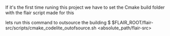 
If it's the first time runing this project we have to set the Cmake build folder with the flair script made for this

lets run this command to outsource the building
$ $FLAIR_ROOT/flair-src/scripts/cmake_codelite_outofsource.sh <absolute_path/flair-src>